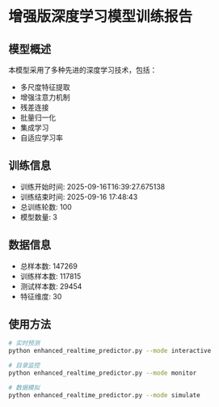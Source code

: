 # 增强版深度学习模型训练报告

## 模型概述
本模型采用了多种先进的深度学习技术，包括：
- 多尺度特征提取
- 增强注意力机制
- 残差连接
- 批量归一化
- 集成学习
- 自适应学习率

## 训练信息
- 训练开始时间: 2025-09-16T16:39:27.675138
- 训练结束时间: 2025-09-16 17:48:43
- 总训练轮数: 100
- 模型数量: 3

## 数据信息
- 总样本数: 147269
- 训练样本数: 117815
- 测试样本数: 29454
- 特征维度: 30


## 使用方法
```bash
# 实时预测
python enhanced_realtime_predictor.py --mode interactive

# 目录监控
python enhanced_realtime_predictor.py --mode monitor

# 数据模拟
python enhanced_realtime_predictor.py --mode simulate
```
